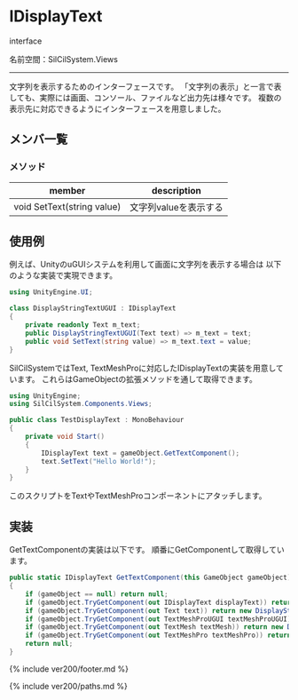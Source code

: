 # IDisplayText

interface

名前空間：SilCilSystem.Views

---

文字列を表示するためのインターフェースです。
「文字列の表示」と一言で表しても、実際には画面、コンソール、ファイルなど出力先は様々です。
複数の表示先に対応できるようにインターフェースを用意しました。

## メンバ一覧

### メソッド

|member|description|
|-|-|
|void SetText(string value)|文字列valueを表示する|

## 使用例

例えば、UnityのuGUIシステムを利用して画面に文字列を表示する場合は
以下のような実装で実現できます。

```cs
using UnityEngine.UI;

class DisplayStringTextUGUI : IDisplayText
{
    private readonly Text m_text;
    public DisplayStringTextUGUI(Text text) => m_text = text;
    public void SetText(string value) => m_text.text = value;
}
```

SilCilSystemではText, TextMeshProに対応したIDisplayTextの実装を用意しています。
これらはGameObjectの拡張メソッドを通して取得できます。

```cs
using UnityEngine;
using SilCilSystem.Components.Views;

public class TestDisplayText : MonoBehaviour
{
    private void Start()
    {
        IDisplayText text = gameObject.GetTextComponent();
        text.SetText("Hello World!");
    }
}
```

このスクリプトをTextやTextMeshProコンポーネントにアタッチします。

## 実装

GetTextComponentの実装は以下です。
順番にGetComponentして取得しています。

```cs
public static IDisplayText GetTextComponent(this GameObject gameObject)
{
    if (gameObject == null) return null;
    if (gameObject.TryGetComponent(out IDisplayText displayText)) return displayText;
    if (gameObject.TryGetComponent(out Text text)) return new DisplayStringTextUGUI(text);
    if (gameObject.TryGetComponent(out TextMeshProUGUI textMeshProUGUI)) return new DisplayStringTextMeshProUGUI(textMeshProUGUI);
    if (gameObject.TryGetComponent(out TextMesh textMesh)) return new DisplayStringTextMesh(textMesh);
    if (gameObject.TryGetComponent(out TextMeshPro textMeshPro)) return new DisplayStringTextMeshPro(textMeshPro);
    return null;
}
```

<!--- footer --->

{% include ver200/footer.md %}

<!--- 参照 --->

{% include ver200/paths.md %}
